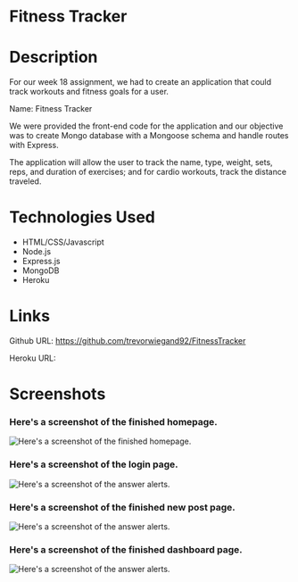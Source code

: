 # Fitness Tracker

# Description

For our week 18 assignment, we had to create an application that could track workouts and fitness goals for a user.

Name: Fitness Tracker

We were provided the front-end code for the application and our objective was to create Mongo database with a Mongoose schema and handle routes with Express.

The application will allow the user to track the name, type, weight, sets, reps, and duration of exercises; and for cardio workouts, track the distance traveled.

# Technologies Used

- HTML/CSS/Javascript
- Node.js
- Express.js
- MongoDB
- Heroku

# Links

Github URL: https://github.com/trevorwiegand92/FitnessTracker

Heroku URL:

# Screenshots

### Here's a screenshot of the finished homepage.

![Here's a screenshot of the finished homepage.](./public/images/homepage_screenshot.png)

### Here's a screenshot of the login page.

![Here's a screenshot of the answer alerts.](./public/images/login_screenshot.png)

### Here's a screenshot of the finished new post page.

![Here's a screenshot of the answer alerts.](./public/images/new_post_screenshot.png)

### Here's a screenshot of the finished dashboard page.

![Here's a screenshot of the answer alerts.](./public/images/dashboard_screenshot.png)
